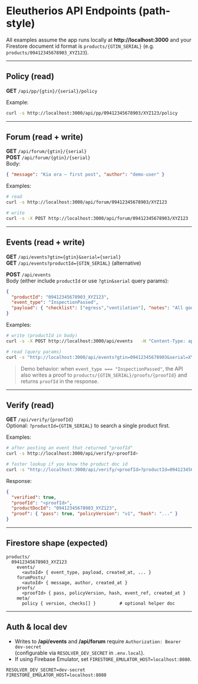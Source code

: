 # Eleutherios API Endpoints (path-style)

All examples assume the app runs locally at **http://localhost:3000** and your
Firestore document id format is `products/{GTIN_SERIAL}` (e.g. `products/09412345678903_XYZ123`).

---

## Policy (read)
**GET** `/api/pp/{gtin}/{serial}/policy`

Example:
```bash
curl -s http://localhost:3000/api/pp/09412345678903/XYZ123/policy
```

---

## Forum (read + write)
**GET** `/api/forum/{gtin}/{serial}`  
**POST** `/api/forum/{gtin}/{serial}`  
Body:
```json
{ "message": "Kia ora — first post", "author": "demo-user" }
```

Examples:
```bash
# read
curl -s http://localhost:3000/api/forum/09412345678903/XYZ123

# write
curl -s -X POST http://localhost:3000/api/forum/09412345678903/XYZ123   -H "Content-Type: application/json"   -H "Authorization: Bearer dev-secret"   -d '{"message":"Kia ora — first post","author":"demo-user"}'
```

---

## Events (read + write)
**GET** `/api/events?gtin={gtin}&serial={serial}`  
**GET** `/api/events?productId={GTIN_SERIAL}` (alternative)  

**POST** `/api/events`  
Body (either include `productId` or use `?gtin&serial` query params):
```json
{
  "productId": "09412345678903_XYZ123",
  "event_type": "InspectionPassed",
  "payload": { "checklist": ["egress","ventilation"], "notes": "All good" }
}
```

Examples:
```bash
# write (productId in body)
curl -s -X POST http://localhost:3000/api/events   -H "Content-Type: application/json"   -H "Authorization: Bearer dev-secret"   -d '{"productId":"09412345678903_XYZ123","event_type":"InspectionPassed","payload":{"notes":"All good"}}'

# read (query params)
curl -s "http://localhost:3000/api/events?gtin=09412345678903&serial=XYZ123"
```

> Demo behavior: when `event_type === "InspectionPassed"`, the API also writes a proof
to `products/{GTIN_SERIAL}/proofs/{proofId}` and returns `proofId` in the response.

---

## Verify (read)
**GET** `/api/verify/{proofId}`  
Optional: `?productId={GTIN_SERIAL}` to search a single product first.

Examples:
```bash
# after posting an event that returned "proofId"
curl -s http://localhost:3000/api/verify/<proofId>

# faster lookup if you know the product doc id
curl -s "http://localhost:3000/api/verify/<proofId>?productId=09412345678903_XYZ123"
```

Response:
```json
{
  "verified": true,
  "proofId": "<proofId>",
  "productDocId": "09412345678903_XYZ123",
  "proof": { "pass": true, "policyVersion": "v1", "hash": "..." }
}
```

---

## Firestore shape (expected)

```
products/
  09412345678903_XYZ123
    events/
      <autoId> { event_type, payload, created_at, ... }
    forumPosts/
      <autoId> { message, author, created_at }
    proofs/
      <proofId> { pass, policyVersion, hash, event_ref, created_at }
    meta/
      policy { version, checks[] }         # optional helper doc
```

---

## Auth & local dev

- Writes to **/api/events** and **/api/forum** require `Authorization: Bearer dev-secret`  
  (configurable via `RESOLVER_DEV_SECRET` in `.env.local`).
- If using Firebase Emulator, set `FIRESTORE_EMULATOR_HOST=localhost:8080`.

```
RESOLVER_DEV_SECRET=dev-secret
FIRESTORE_EMULATOR_HOST=localhost:8080
```
